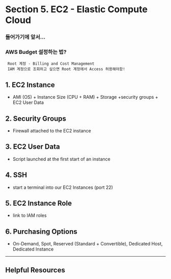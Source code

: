 # Section 5. EC2 - Elastic Compute Cloud

### 들어가기에 앞서...
### AWS Budget 설정하는 법?
     Root 계정 - Billing and Cost Management
     IAM 계정으로 조회하고 싶으면 Root 계정에서 Access 허용해야함!
  


## 1. EC2 Instance

- AMI (OS) + Instance Size (CPU + RAM) + Storage +security groups + EC2 User Data

## 2. Security Groups

- Firewall attached to the EC2 instance

## 3. EC2 User Data

- Script launched at the first start of an instance
  
## 4. SSH

- start a terminal into our EC2 Instances (port 22)
  
## 5. EC2 Instance Role

- link to IAM roles

## 6. Purchasing Options

- On-Demand, Spot, Reserved (Standard + Convertible), Dedicated Host, Dedicated Instance


<hr>

## Helpful Resources
